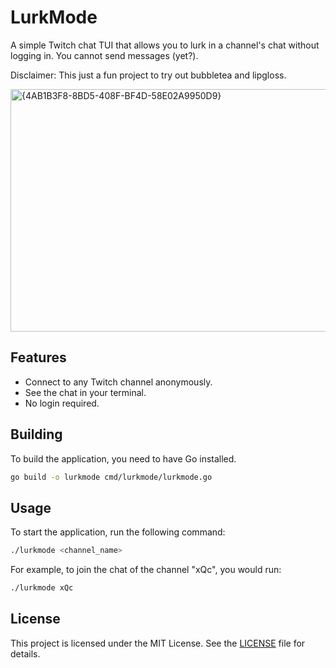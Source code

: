 # LurkMode

A simple Twitch chat TUI that allows you to lurk in a channel's chat without
logging in. You cannot send messages (yet?).

Disclaimer: This just a fun project to try out bubbletea and lipgloss.

<img width="787" height="388" alt="{4AB1B3F8-8BD5-408F-BF4D-58E02A9950D9}" src="https://github.com/user-attachments/assets/53d31244-ac16-410a-b7ef-e78fc8dffd10" />

## Features

- Connect to any Twitch channel anonymously.
- See the chat in your terminal.
- No login required.

## Building

To build the application, you need to have Go installed.

```bash
go build -o lurkmode cmd/lurkmode/lurkmode.go
```

## Usage

To start the application, run the following command:

```bash
./lurkmode <channel_name>
```

For example, to join the chat of the channel "xQc", you would run:

```bash
./lurkmode xQc
```

## License

This project is licensed under the MIT License. See the [LICENSE](LICENSE)
file for details.
